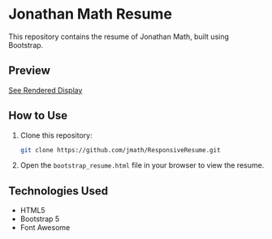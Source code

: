 # Jonathan Math Resume

This repository contains the resume of Jonathan Math, built using Bootstrap.

## Preview

[See Rendered Display](https://jmath1.github.io/ResponsiveResume)

## How to Use

1. Clone this repository:
   ```bash
   git clone https://github.com/jmath/ResponsiveResume.git
   ```
2. Open the `bootstrap_resume.html` file in your browser to view the resume.

## Technologies Used

- HTML5
- Bootstrap 5
- Font Awesome
